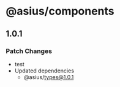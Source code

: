 # @asius/components

## 1.0.1

### Patch Changes

- test
- Updated dependencies
  - @asius/types@1.0.1
